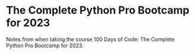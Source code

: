 # The Complete Python Pro Bootcamp for 2023

Notes from when taking the course 100 Days of Code: The Complete Python Pro Bootcamp for 2023.
